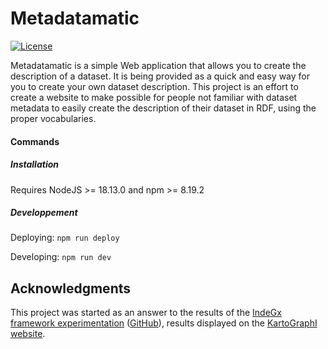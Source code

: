 # Metadatamatic

[![License](https://img.shields.io/badge/License-Apache_2.0-blue.svg)](https://opensource.org/licenses/Apache-2.0)

Metadatamatic is a simple Web application that allows you to create the description of a dataset. It is being provided as a quick and easy way for you to create your own dataset description. This project is an effort to create a website to make possible for people not familiar with dataset metadata to easily create the description of their dataset in RDF, using the proper vocabularies. 

#### Commands

##### Installation

Requires NodeJS >= 18.13.0 and npm >= 8.19.2

##### Developpement

Deploying:
`npm run deploy`

Developing:
`npm run dev`

## Acknowledgments

This project was started as an answer to the results of the [IndeGx framework experimentation](https://hal.science/hal-03946680#) ([GitHub](https://github.com/Wimmics/dekalog)), results displayed on the [KartoGraphI website](http://prod-dekalog.inria.fr/).

